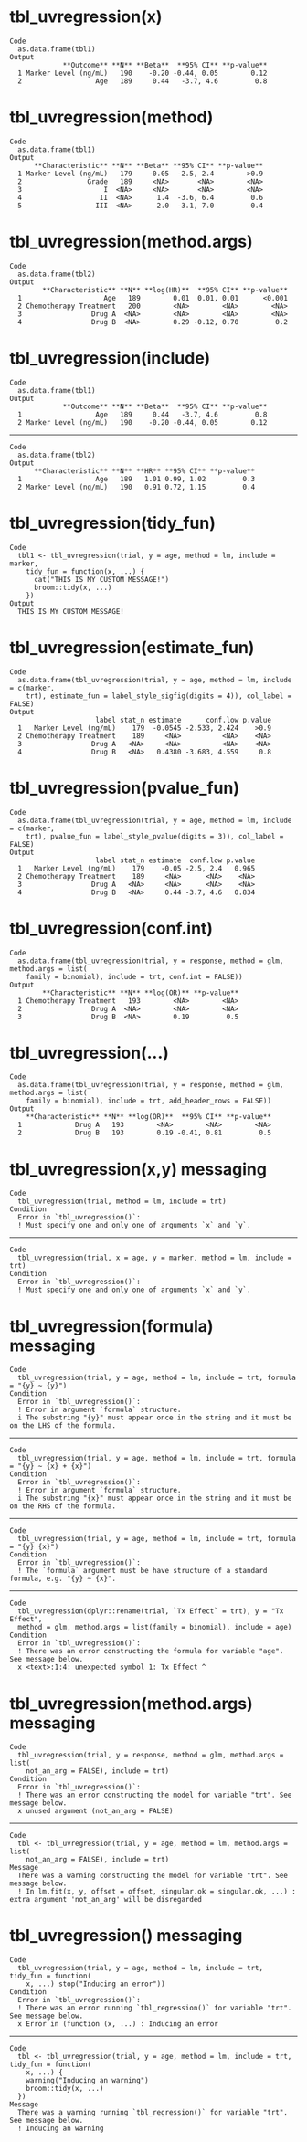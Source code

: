 # tbl_uvregression(x)

    Code
      as.data.frame(tbl1)
    Output
                 **Outcome** **N** **Beta**  **95% CI** **p-value**
      1 Marker Level (ng/mL)   190    -0.20 -0.44, 0.05        0.12
      2                  Age   189     0.44   -3.7, 4.6         0.8

# tbl_uvregression(method)

    Code
      as.data.frame(tbl1)
    Output
          **Characteristic** **N** **Beta** **95% CI** **p-value**
      1 Marker Level (ng/mL)   179    -0.05  -2.5, 2.4        >0.9
      2                Grade   189     <NA>       <NA>        <NA>
      3                    I  <NA>     <NA>       <NA>        <NA>
      4                   II  <NA>      1.4  -3.6, 6.4         0.6
      5                  III  <NA>      2.0  -3.1, 7.0         0.4

# tbl_uvregression(method.args)

    Code
      as.data.frame(tbl2)
    Output
            **Characteristic** **N** **log(HR)**  **95% CI** **p-value**
      1                    Age   189        0.01  0.01, 0.01      <0.001
      2 Chemotherapy Treatment   200        <NA>        <NA>        <NA>
      3                 Drug A  <NA>        <NA>        <NA>        <NA>
      4                 Drug B  <NA>        0.29 -0.12, 0.70         0.2

# tbl_uvregression(include)

    Code
      as.data.frame(tbl1)
    Output
                 **Outcome** **N** **Beta**  **95% CI** **p-value**
      1                  Age   189     0.44   -3.7, 4.6         0.8
      2 Marker Level (ng/mL)   190    -0.20 -0.44, 0.05        0.12

---

    Code
      as.data.frame(tbl2)
    Output
          **Characteristic** **N** **HR** **95% CI** **p-value**
      1                  Age   189   1.01 0.99, 1.02         0.3
      2 Marker Level (ng/mL)   190   0.91 0.72, 1.15         0.4

# tbl_uvregression(tidy_fun)

    Code
      tbl1 <- tbl_uvregression(trial, y = age, method = lm, include = marker,
        tidy_fun = function(x, ...) {
          cat("THIS IS MY CUSTOM MESSAGE!")
          broom::tidy(x, ...)
        })
    Output
      THIS IS MY CUSTOM MESSAGE!

# tbl_uvregression(estimate_fun)

    Code
      as.data.frame(tbl_uvregression(trial, y = age, method = lm, include = c(marker,
        trt), estimate_fun = label_style_sigfig(digits = 4)), col_label = FALSE)
    Output
                         label stat_n estimate      conf.low p.value
      1   Marker Level (ng/mL)    179  -0.0545 -2.533, 2.424    >0.9
      2 Chemotherapy Treatment    189     <NA>          <NA>    <NA>
      3                 Drug A   <NA>     <NA>          <NA>    <NA>
      4                 Drug B   <NA>   0.4380 -3.683, 4.559     0.8

# tbl_uvregression(pvalue_fun)

    Code
      as.data.frame(tbl_uvregression(trial, y = age, method = lm, include = c(marker,
        trt), pvalue_fun = label_style_pvalue(digits = 3)), col_label = FALSE)
    Output
                         label stat_n estimate  conf.low p.value
      1   Marker Level (ng/mL)    179    -0.05 -2.5, 2.4   0.965
      2 Chemotherapy Treatment    189     <NA>      <NA>    <NA>
      3                 Drug A   <NA>     <NA>      <NA>    <NA>
      4                 Drug B   <NA>     0.44 -3.7, 4.6   0.834

# tbl_uvregression(conf.int)

    Code
      as.data.frame(tbl_uvregression(trial, y = response, method = glm, method.args = list(
        family = binomial), include = trt, conf.int = FALSE))
    Output
            **Characteristic** **N** **log(OR)** **p-value**
      1 Chemotherapy Treatment   193        <NA>        <NA>
      2                 Drug A  <NA>        <NA>        <NA>
      3                 Drug B  <NA>        0.19         0.5

# tbl_uvregression(...)

    Code
      as.data.frame(tbl_uvregression(trial, y = response, method = glm, method.args = list(
        family = binomial), include = trt, add_header_rows = FALSE))
    Output
        **Characteristic** **N** **log(OR)**  **95% CI** **p-value**
      1             Drug A   193        <NA>        <NA>        <NA>
      2             Drug B   193        0.19 -0.41, 0.81         0.5

# tbl_uvregression(x,y) messaging

    Code
      tbl_uvregression(trial, method = lm, include = trt)
    Condition
      Error in `tbl_uvregression()`:
      ! Must specify one and only one of arguments `x` and `y`.

---

    Code
      tbl_uvregression(trial, x = age, y = marker, method = lm, include = trt)
    Condition
      Error in `tbl_uvregression()`:
      ! Must specify one and only one of arguments `x` and `y`.

# tbl_uvregression(formula) messaging

    Code
      tbl_uvregression(trial, y = age, method = lm, include = trt, formula = "{y} ~ {y}")
    Condition
      Error in `tbl_uvregression()`:
      ! Error in argument `formula` structure.
      i The substring "{y}" must appear once in the string and it must be on the LHS of the formula.

---

    Code
      tbl_uvregression(trial, y = age, method = lm, include = trt, formula = "{y} ~ {x} + {x}")
    Condition
      Error in `tbl_uvregression()`:
      ! Error in argument `formula` structure.
      i The substring "{x}" must appear once in the string and it must be on the RHS of the formula.

---

    Code
      tbl_uvregression(trial, y = age, method = lm, include = trt, formula = "{y} {x}")
    Condition
      Error in `tbl_uvregression()`:
      ! The `formula` argument must be have structure of a standard formula, e.g. "{y} ~ {x}".

---

    Code
      tbl_uvregression(dplyr::rename(trial, `Tx Effect` = trt), y = "Tx Effect",
      method = glm, method.args = list(family = binomial), include = age)
    Condition
      Error in `tbl_uvregression()`:
      ! There was an error constructing the formula for variable "age". See message below.
      x <text>:1:4: unexpected symbol 1: Tx Effect ^

# tbl_uvregression(method.args) messaging

    Code
      tbl_uvregression(trial, y = response, method = glm, method.args = list(
        not_an_arg = FALSE), include = trt)
    Condition
      Error in `tbl_uvregression()`:
      ! There was an error constructing the model for variable "trt". See message below.
      x unused argument (not_an_arg = FALSE)

---

    Code
      tbl <- tbl_uvregression(trial, y = age, method = lm, method.args = list(
        not_an_arg = FALSE), include = trt)
    Message
      There was a warning constructing the model for variable "trt". See message below.
      ! In lm.fit(x, y, offset = offset, singular.ok = singular.ok, ...) : extra argument 'not_an_arg' will be disregarded

# tbl_uvregression() messaging

    Code
      tbl_uvregression(trial, y = age, method = lm, include = trt, tidy_fun = function(
        x, ...) stop("Inducing an error"))
    Condition
      Error in `tbl_uvregression()`:
      ! There was an error running `tbl_regression()` for variable "trt". See message below.
      x Error in (function (x, ...) : Inducing an error

---

    Code
      tbl <- tbl_uvregression(trial, y = age, method = lm, include = trt, tidy_fun = function(
        x, ...) {
        warning("Inducing an warning")
        broom::tidy(x, ...)
      })
    Message
      There was a warning running `tbl_regression()` for variable "trt". See message below.
      ! Inducing an warning

